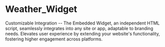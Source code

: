 # Weather_Widget
Customizable Integration -- The Embedded Widget, an independent HTML script, seamlessly integrates into any site or app, adaptable to branding needs. Elevates user experience by extending your website's functionality, fostering higher engagement across platforms.
